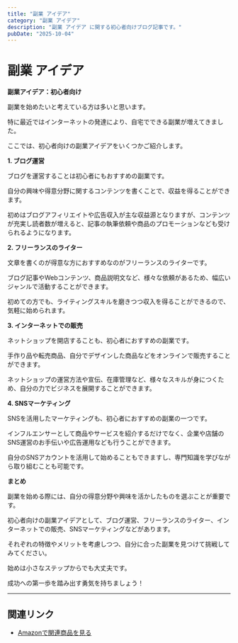 ```yaml
---
title: "副業 アイデア"
category: "副業 アイデア"
description: "副業 アイデア に関する初心者向けブログ記事です。"
pubDate: "2025-10-04"
---
```


# 副業 アイデア

**副業アイデア：初心者向け**


副業を始めたいと考えている方は多いと思います。

特に最近ではインターネットの発達により、自宅でできる副業が増えてきました。

ここでは、初心者向けの副業アイデアをいくつかご紹介します。




**1. ブログ運営**

ブログを運営することは初心者にもおすすめの副業です。

自分の興味や得意分野に関するコンテンツを書くことで、収益を得ることができます。

初めはブログアフィリエイトや広告収入が主な収益源となりますが、コンテンツが充実し読者数が増えると、記事の執筆依頼や商品のプロモーションなども受けられるようになります。



**2. フリーランスのライター**

文章を書くのが得意な方におすすめなのがフリーランスのライターです。

ブログ記事やWebコンテンツ、商品説明文など、様々な依頼があるため、幅広いジャンルで活動することができます。

初めての方でも、ライティングスキルを磨きつつ収入を得ることができるので、気軽に始められます。



**3. インターネットでの販売**

ネットショップを開店することも、初心者におすすめの副業です。

手作り品や転売商品、自分でデザインした商品などをオンラインで販売することができます。

ネットショップの運営方法や宣伝、在庫管理など、様々なスキルが身につくため、自分の力でビジネスを展開することができます。



**4. SNSマーケティング**

SNSを活用したマーケティングも、初心者におすすめの副業の一つです。

インフルエンサーとして商品やサービスを紹介するだけでなく、企業や店舗のSNS運営のお手伝いや広告運用なども行うことができます。

自分のSNSアカウントを活用して始めることもできますし、専門知識を学びながら取り組むことも可能です。



**まとめ**

副業を始める際には、自分の得意分野や興味を活かしたものを選ぶことが重要です。

初心者向けの副業アイデアとして、ブログ運営、フリーランスのライター、インターネットでの販売、SNSマーケティングなどがあります。

それぞれの特徴やメリットを考慮しつつ、自分に合った副業を見つけて挑戦してみてください。

始めは小さなステップからでも大丈夫です。

成功への第一歩を踏み出す勇気を持ちましょう！

---

## 関連リンク

- [Amazonで関連商品を見る](https://www.amazon.co.jp/s?k=%E5%89%AF%E6%A5%AD+%E3%82%A2%E3%82%A4%E3%83%87%E3%82%A2&tag=autowritehubai-22)
